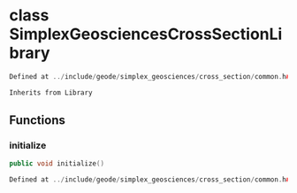 # class SimplexGeosciencesCrossSectionLibrary

```cpp
Defined at ../include/geode/simplex_geosciences/cross_section/common.h#13
```

```cpp
Inherits from Library
```



## Functions

### initialize

```cpp
public void initialize()
```

```cpp
Defined at ../include/geode/simplex_geosciences/cross_section/common.h#13
```



